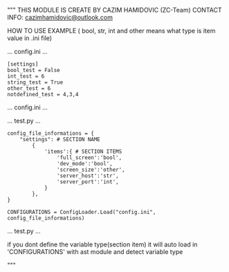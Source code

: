 """
THIS MODULE IS CREATE BY CAZIM HAMIDOVIC (ZC-Team)
CONTACT INFO: cazimhamidovic@outlook.com


HOW TO USE EXAMPLE ( bool, str, int and other means what type is item value in .ini file)

 ...   config.ini ...

    [settings]
    bool_test = False
    int_test = 6
    string_test = True
    other_test = 6
    notdefined_test = 4,3,4

 ... config.ini ...


... test.py ...

    config_file_informations = {
        "settings": # SECTION NAME
            {
                'items':{ # SECTION ITEMS 
                    'full_screen':'bool',
                    'dev_mode':'bool',
                    'screen_size':'other',
                    'server_host':'str',
                    'server_port':'int',
                }
            },
    }

    CONFIGURATIONS = ConfigLoader.Load("config.ini", config_file_informations)

 ... test.py ...

if you dont define the variable type(section item) it will auto load in 'CONFIGURATIONS' with ast module and detect variable type

"""
